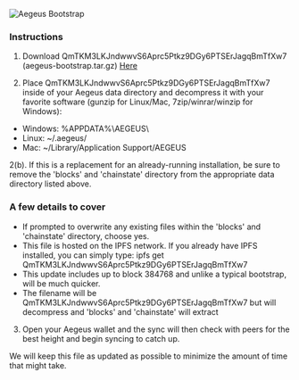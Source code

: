 ![Aegeus Bootstrap](http://ipfsgw1.aegeus.io/QmZnyYCh7TRNgN4wZBFiYPzbptiLCzAZckiV3nC1CRtqcK)

### Instructions

1. Download QmTKM3LKJndwwvS6Aprc5Ptkz9DGy6PTSErJagqBmTfXw7 (aegeus-bootstrap.tar.gz) <a href="http://ipfsgw1.aegeus.io/QmTKM3LKJndwwvS6Aprc5Ptkz9DGy6PTSErJagqBmTfXw7">Here</a>

2. Place QmTKM3LKJndwwvS6Aprc5Ptkz9DGy6PTSErJagqBmTfXw7 inside of your Aegeus data directory and decompress it with your favorite software (gunzip for Linux/Mac, 7zip/winrar/winzip for Windows):
 - Windows: %APPDATA%\AEGEUS\
 - Linux: ~/.aegeus/
 - Mac: ~/Library/Application Support/AEGEUS

2(b). If this is a replacement for an already-running installation, be sure to remove the 'blocks' and 'chainstate' directory from the appropriate data directory listed above.

### A few details to cover
- If prompted to overwrite any existing files within the 'blocks' and 'chainstate' directory, choose yes.
- This file is hosted on the IPFS network.  If you already have IPFS installed, you can simply type: ipfs get QmTKM3LKJndwwvS6Aprc5Ptkz9DGy6PTSErJagqBmTfXw7
- This update includes up to block 384768 and unlike a typical bootstrap, will be much quicker.
- The filename will be QmTKM3LKJndwwvS6Aprc5Ptkz9DGy6PTSErJagqBmTfXw7 but will decompress and 'blocks' and 'chainstate' will extract

3. Open your Aegeus wallet and the sync will then check with peers for the best height and begin syncing to catch up.

We will keep this file as updated as possible to minimize the amount of time that might take.
